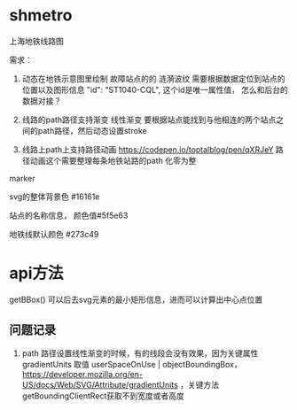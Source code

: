 # shmetro
上海地铁线路图


需求：
 1. 动态在地铁示意图里绘制 故障站点的的 涟漪波纹
    需要根据数据定位到站点的位置以及图形信息 "id": "ST1040-CQL", 这个id是唯一属性值，
    怎么和后台的数据对接？


 2. 线路的path路径支持渐变 线性渐变 
    要根据站点能找到与他相连的两个站点之间的path路径，然后动态设置stroke
    
 3. 线路上path上支持路径动画 https://codepen.io/toptalblog/pen/qXRJeY
    路径动画这个需要整理每条地铁站路的path 化零为整

    


marker

svg的整体背景色 #16161e

站点的名称信息， 颜色值#5f5e63

地铁线默认颜色 #273c49


# api方法
getBBox() 可以后去svg元素的最小矩形信息，进而可以计算出中心点位置



## 问题记录

1. path 路径设置线性渐变的时候，有的线段会没有效果，因为关键属性 gradientUnits 取值 userSpaceOnUse | objectBoundingBox，
https://developer.mozilla.org/en-US/docs/Web/SVG/Attribute/gradientUnits ，关键方法getBoundingClientRect获取不到宽度或者高度


